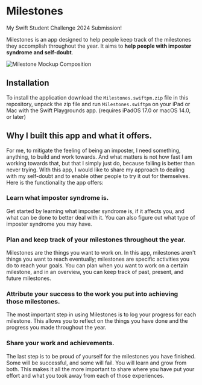 # Milestones

My Swift Student Challenge 2024 Submission!

Milestones is an app designed to help people keep track of the milestones they accomplish throughout the year. It aims to **help people with imposter syndrome and self-doubt**.

![Milestone Mockup Composition](https://github.com/simonh1701/ssc24-milestones/assets/113617179/b5b7846a-cf53-480b-a63e-5caed2ac98d2)

## Installation

To install the application download the `Milestones.swiftpm.zip` file in this repository, unpack the zip file and run `Milestones.swiftpm` on your iPad or Mac with the Swift Playgrounds app. (requires iPadOS 17.0 or macOS 14.0, or later)

## Why I built this app and what it offers.

For me, to mitigate the feeling of being an imposter, I need something, anything, to build and work towards. And what matters is not how fast I am working towards that, but that I simply just do, because failing is better than never trying. With this app, I would like to share my approach to dealing with my self-doubt and to enable other people to try it out for themselves. Here is the functionality the app offers:

### Learn what imposter syndrome is.

Get started by learning what imposter syndrome is, if it affects you, and what can be done to better deal with it. You can also figure out what type of imposter syndrome you may have.

### Plan and keep track of your milestones throughout the year.

Milestones are the things you want to work on. In this app, milestones aren't things you want to reach eventually; milestones are specific activities you do to reach your goals. You can plan when you want to work on a certain milestone, and in an overview, you can keep track of past, present, and future milestones.

### Attribute your success to the work you put into achieving those milestones.

The most important step in using Milestones is to log your progress for each milestone. This allows you to reflect on the things you have done and the progress you made throughout the year.

### Share your work and achievements.

The last step is to be proud of yourself for the milestones you have finished. Some will be successful, and some will fail. You will learn and grow from both. This makes it all the more important to share where you have put your effort and what you took away from each of those experiences.
